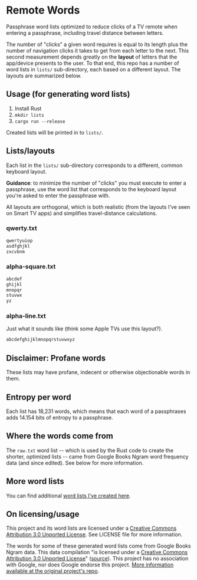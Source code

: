# Remote Words

Passphrase word lists optimized to reduce clicks of a TV remote when entering a passphrase, including travel distance between letters.

The number of "clicks" a given word requires is equal to its length plus the number of navigation clicks it takes to get from each letter to the next. This second measurement depends greatly on the **layout** of letters that the app/device presents to the user. To that end, this repo has a number of word lists in `lists/` sub-directory, each based on a different layout. The layouts are summarized below.


## Usage (for generating word lists)

1. Install Rust
2. `mkdir lists`
3. `cargo run --release`

Created lists will be printed in to `lists/`.

## Lists/layouts

Each list in the `lists/` sub-directory corresponds to a different, common keyboard layout.

**Guidance**: to minimize the number of "clicks" you must execute to enter a passphrase, use the word list that corresponds to the keyboard layout you're asked to enter the passphrase with.

All layouts are orthogonal, which is both realistic (from the layouts I've seen on Smart TV apps) and simplifies travel-distance calculations.

### qwerty.txt

```txt
qwertyuiop
asdfghjkl
zxcvbnm
```

### alpha-square.txt
```txt
abcdef
ghijkl
mnopqr
stuvwx
yz
```

### alpha-line.txt

Just what it sounds like (think some Apple TVs use this layout?).

```txt
abcdefghijklmnopqrstuvwxyz
```

## Disclaimer: Profane words

These lists may have profane, indecent or otherwise objectionable words in them.

## Entropy per word

Each list has 18,231 words, which means that each word of a passphrases adds 14.154 bits of entropy to a passphrase.


## Where the words come from

The `raw.txt` word list -- which is used by the Rust code to create the shorter, optimized lists -- came from Google Books Ngram word frequency data (and since edited). See below for more information.

## More word lists

You can find additional [word lists I've created here](https://github.com/sts10/generated-wordlists).

## On licensing/usage

This project and its word lists are licensed under a [Creative Commons Attribution 3.0 Unported License](http://creativecommons.org/licenses/by/3.0/). See LICENSE file for more information.

The words for some of these generated word lists come from Google Books Ngram data. This data compilation "is licensed under a [Creative Commons Attribution 3.0 Unported License](http://creativecommons.org/licenses/by/3.0/)" ([source](https://storage.googleapis.com/books/ngrams/books/datasetsv3.html)). This project has no association with Google, nor does Google endorse this project. [More information available at the original project's repo](https://github.com/sts10/common_word_list_maker).
